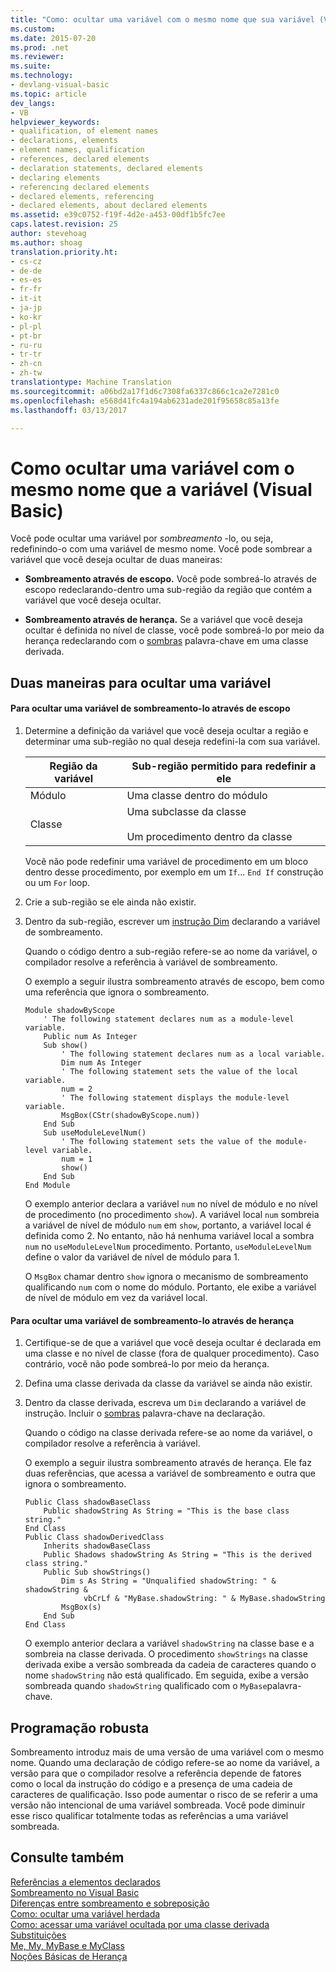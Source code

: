 ```yaml
---
title: "Como: ocultar uma variável com o mesmo nome que sua variável (Visual Basic) | Documentos do Microsoft"
ms.custom: 
ms.date: 2015-07-20
ms.prod: .net
ms.reviewer: 
ms.suite: 
ms.technology:
- devlang-visual-basic
ms.topic: article
dev_langs:
- VB
helpviewer_keywords:
- qualification, of element names
- declarations, elements
- element names, qualification
- references, declared elements
- declaration statements, declared elements
- declaring elements
- referencing declared elements
- declared elements, referencing
- declared elements, about declared elements
ms.assetid: e39c0752-f19f-4d2e-a453-00df1b5fc7ee
caps.latest.revision: 25
author: stevehoag
ms.author: shoag
translation.priority.ht:
- cs-cz
- de-de
- es-es
- fr-fr
- it-it
- ja-jp
- ko-kr
- pl-pl
- pt-br
- ru-ru
- tr-tr
- zh-cn
- zh-tw
translationtype: Machine Translation
ms.sourcegitcommit: a06bd2a17f1d6c7308fa6337c866c1ca2e7281c0
ms.openlocfilehash: e568d41fc4a194ab6231ade201f95658c85a13fe
ms.lasthandoff: 03/13/2017

---
```

# <a name="how-to-hide-a-variable-with-the-same-name-as-your-variable-visual-basic"></a>Como ocultar uma variável com o mesmo nome que a variável (Visual Basic)
Você pode ocultar uma variável por *sombreamento* -lo, ou seja, redefinindo-o com uma variável de mesmo nome. Você pode sombrear a variável que você deseja ocultar de duas maneiras:  
  
-   **Sombreamento através de escopo.** Você pode sombreá-lo através de escopo redeclarando-dentro uma sub-região da região que contém a variável que você deseja ocultar.  
  
-   **Sombreamento através de herança.** Se a variável que você deseja ocultar é definida no nível de classe, você pode sombreá-lo por meio da herança redeclarando com o [sombras](../../../../visual-basic/language-reference/modifiers/shadows.md) palavra-chave em uma classe derivada.  
  
## <a name="two-ways-to-hide-a-variable"></a>Duas maneiras para ocultar uma variável  
  
#### <a name="to-hide-a-variable-by-shadowing-it-through-scope"></a>Para ocultar uma variável de sombreamento-lo através de escopo  
  
1.  Determine a definição da variável que você deseja ocultar a região e determinar uma sub-região no qual deseja redefini-la com sua variável.  
  
    |Região da variável|Sub-região permitido para redefinir a ele|  
    |-----------------------|-------------------------------------------|  
    |Módulo|Uma classe dentro do módulo|  
    |Classe|Uma subclasse da classe<br /><br /> Um procedimento dentro da classe|  
  
     Você não pode redefinir uma variável de procedimento em um bloco dentro desse procedimento, por exemplo em um `If`... `End If` construção ou um `For` loop.  
  
2.  Crie a sub-região se ele ainda não existir.  
  
3.  Dentro da sub-região, escrever um [instrução Dim](../../../../visual-basic/language-reference/statements/dim-statement.md) declarando a variável de sombreamento.  
  
     Quando o código dentro a sub-região refere-se ao nome da variável, o compilador resolve a referência à variável de sombreamento.  
  
     O exemplo a seguir ilustra sombreamento através de escopo, bem como uma referência que ignora o sombreamento.  
  
    ```  
    Module shadowByScope  
        ' The following statement declares num as a module-level variable.  
        Public num As Integer  
        Sub show()  
            ' The following statement declares num as a local variable.  
            Dim num As Integer  
            ' The following statement sets the value of the local variable.  
            num = 2  
            ' The following statement displays the module-level variable.  
            MsgBox(CStr(shadowByScope.num))  
        End Sub  
        Sub useModuleLevelNum()  
            ' The following statement sets the value of the module-level variable.  
            num = 1  
            show()  
        End Sub  
    End Module  
    ```  
  
     O exemplo anterior declara a variável `num` no nível de módulo e no nível de procedimento (no procedimento `show`). A variável local `num` sombreia a variável de nível de módulo `num` em `show`, portanto, a variável local é definida como 2. No entanto, não há nenhuma variável local a sombra `num` no `useModuleLevelNum` procedimento. Portanto, `useModuleLevelNum` define o valor da variável de nível de módulo para 1.  
  
     O `MsgBox` chamar dentro `show` ignora o mecanismo de sombreamento qualificando `num` com o nome do módulo. Portanto, ele exibe a variável de nível de módulo em vez da variável local.  
  
#### <a name="to-hide-a-variable-by-shadowing-it-through-inheritance"></a>Para ocultar uma variável de sombreamento-lo através de herança  
  
1.  Certifique-se de que a variável que você deseja ocultar é declarada em uma classe e no nível de classe (fora de qualquer procedimento). Caso contrário, você não pode sombreá-lo por meio da herança.  
  
2.  Defina uma classe derivada da classe da variável se ainda não existir.  
  
3.  Dentro da classe derivada, escreva um `Dim` declarando a variável de instrução. Incluir o [sombras](../../../../visual-basic/language-reference/modifiers/shadows.md) palavra-chave na declaração.  
  
     Quando o código na classe derivada refere-se ao nome da variável, o compilador resolve a referência à variável.  
  
     O exemplo a seguir ilustra sombreamento através de herança. Ele faz duas referências, que acessa a variável de sombreamento e outra que ignora o sombreamento.  
  
    ```  
    Public Class shadowBaseClass  
        Public shadowString As String = "This is the base class string."  
    End Class  
    Public Class shadowDerivedClass  
        Inherits shadowBaseClass  
        Public Shadows shadowString As String = "This is the derived class string."  
        Public Sub showStrings()  
            Dim s As String = "Unqualified shadowString: " & shadowString &  
                 vbCrLf & "MyBase.shadowString: " & MyBase.shadowString  
            MsgBox(s)  
        End Sub  
    End Class  
    ```  
  
     O exemplo anterior declara a variável `shadowString` na classe base e a sombreia na classe derivada. O procedimento `showStrings` na classe derivada exibe a versão sombreada da cadeia de caracteres quando o nome `shadowString` não está qualificado. Em seguida, exibe a versão sombreada quando `shadowString` qualificado com o `MyBase`palavra-chave.  
  
## <a name="robust-programming"></a>Programação robusta  
 Sombreamento introduz mais de uma versão de uma variável com o mesmo nome. Quando uma declaração de código refere-se ao nome da variável, a versão para que o compilador resolve a referência depende de fatores como o local da instrução do código e a presença de uma cadeia de caracteres de qualificação. Isso pode aumentar o risco de se referir a uma versão não intencional de uma variável sombreada. Você pode diminuir esse risco qualificar totalmente todas as referências a uma variável sombreada.  
  
## <a name="see-also"></a>Consulte também  
 [Referências a elementos declarados](../../../../visual-basic/programming-guide/language-features/declared-elements/references-to-declared-elements.md)   
 [Sombreamento no Visual Basic](../../../../visual-basic/programming-guide/language-features/declared-elements/shadowing.md)   
 [Diferenças entre sombreamento e sobreposição](../../../../visual-basic/programming-guide/language-features/declared-elements/differences-between-shadowing-and-overriding.md)   
 [Como: ocultar uma variável herdada](../../../../visual-basic/programming-guide/language-features/declared-elements/how-to-hide-an-inherited-variable.md)   
 [Como: acessar uma variável ocultada por uma classe derivada](../../../../visual-basic/programming-guide/language-features/declared-elements/how-to-access-a-variable-hidden-by-a-derived-class.md)   
 [Substituições](../../../../visual-basic/language-reference/modifiers/overrides.md)   
 [Me, My, MyBase e MyClass](../../../../visual-basic/programming-guide/program-structure/me-my-mybase-and-myclass.md)   
 [Noções Básicas de Herança](../../../../visual-basic/programming-guide/language-features/objects-and-classes/inheritance-basics.md)
